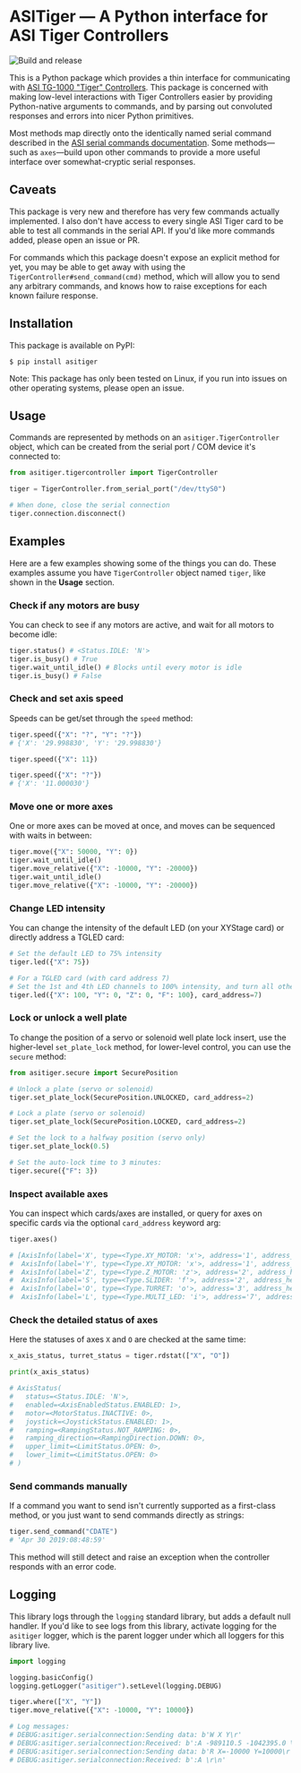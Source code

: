 # ASITiger — A Python interface for ASI Tiger Controllers

![Build and release](https://github.com/herophilus/asitiger/workflows/Build%20and%20release/badge.svg)

This is a Python package which provides a thin interface for communicating with [ASI TG-1000 "Tiger" Controllers](http://www.asiimaging.com/controllers/tiger-controller/). This package is concerned with making low-level interactions with Tiger Controllers easier by providing Python-native arguments to commands, and by parsing out convoluted responses and errors into nicer Python primitives.

Most methods map directly onto the identically named serial command described in the [ASI serial commands documentation](http://asiimaging.com/docs/products/tiger#serial_commands). Some methods—such as `axes`—build upon other commands to provide a more useful interface over somewhat-cryptic serial responses.

## Caveats

This package is very new and therefore has very few commands actually implemented. I also don't have access to every single ASI Tiger card to be able to test all commands in the serial API. If you'd like more commands added, please open an issue or PR.

For commands which this package doesn't expose an explicit method for yet, you may be able to get away with using the `TigerController#send_command(cmd)` method, which will allow you to send any arbitrary commands, and knows how to raise exceptions for each known failure response.

## Installation

This package is available on PyPI:

```shell
$ pip install asitiger
```

Note: This package has only been tested on Linux, if you run into issues on other operating systems, please open an issue.

## Usage

Commands are represented by methods on an `asitiger.TigerController` object, which can be created from the serial port / COM device it's connected to:

```python
from asitiger.tigercontroller import TigerController

tiger = TigerController.from_serial_port("/dev/ttyS0")

# When done, close the serial connection
tiger.connection.disconnect()
```

## Examples

Here are a few examples showing some of the things you can do. These examples assume you have `TigerController` object named `tiger`, like shown in the **Usage** section.

### Check if any motors are busy

You can check to see if any motors are active, and wait for all motors to become idle:

```python
tiger.status() # <Status.IDLE: 'N'>
tiger.is_busy() # True
tiger.wait_until_idle() # Blocks until every motor is idle
tiger.is_busy() # False
```

### Check and set axis speed

Speeds can be get/set through the `speed` method:

```python
tiger.speed({"X": "?", "Y": "?"})
# {'X': '29.998830', 'Y': '29.998830'}

tiger.speed({"X": 11})

tiger.speed({"X": "?"})
# {'X': '11.000030'}
```

### Move one or more axes

One or more axes can be moved at once, and moves can be sequenced with waits in between:

```python
tiger.move({"X": 50000, "Y": 0})
tiger.wait_until_idle()
tiger.move_relative({"X": -10000, "Y": -20000})
tiger.wait_until_idle()
tiger.move_relative({"X": -10000, "Y": -20000})
```

### Change LED intensity

You can change the intensity of the default LED (on your XYStage card) or directly address a TGLED card:

```python
# Set the default LED to 75% intensity
tiger.led({"X": 75})

# For a TGLED card (with card address 7)
# Set the 1st and 4th LED channels to 100% intensity, and turn all other channels off
tiger.led({"X": 100, "Y": 0, "Z": 0, "F": 100}, card_address=7)
```

### Lock or unlock a well plate

To change the position of a servo or solenoid well plate lock insert, use the higher-level `set_plate_lock` method, for lower-level control, you can use the `secure` method:

```python
from asitiger.secure import SecurePosition

# Unlock a plate (servo or solenoid)
tiger.set_plate_lock(SecurePosition.UNLOCKED, card_address=2)

# Lock a plate (servo or solenoid)
tiger.set_plate_lock(SecurePosition.LOCKED, card_address=2)

# Set the lock to a halfway position (servo only)
tiger.set_plate_lock(0.5)

# Set the auto-lock time to 3 minutes:
tiger.secure({"F": 3})
```

### Inspect available axes

You can inspect which cards/axes are installed, or query for axes on specific cards via the optional `card_address` keyword arg:

```python
tiger.axes()

# [AxisInfo(label='X', type=<Type.XY_MOTOR: 'x'>, address='1', address_hex='31'),
#  AxisInfo(label='Y', type=<Type.XY_MOTOR: 'x'>, address='1', address_hex='31'),
#  AxisInfo(label='Z', type=<Type.Z_MOTOR: 'z'>, address='2', address_hex='32'),
#  AxisInfo(label='S', type=<Type.SLIDER: 'f'>, address='2', address_hex='32'),
#  AxisInfo(label='O', type=<Type.TURRET: 'o'>, address='3', address_hex='33'),
#  AxisInfo(label='L', type=<Type.MULTI_LED: 'i'>, address='7', address_hex='37')]
```

### Check the detailed status of axes

Here the statuses of axes `X` and `O` are checked at the same time:

```python
x_axis_status, turret_status = tiger.rdstat(["X", "O"])

print(x_axis_status)

# AxisStatus(
#   status=<Status.IDLE: 'N'>,
#   enabled=<AxisEnabledStatus.ENABLED: 1>,
#   motor=<MotorStatus.INACTIVE: 0>,
#   joystick=<JoystickStatus.ENABLED: 1>,
#   ramping=<RampingStatus.NOT_RAMPING: 0>,
#   ramping_direction=<RampingDirection.DOWN: 0>,
#   upper_limit=<LimitStatus.OPEN: 0>,
#   lower_limit=<LimitStatus.OPEN: 0>
# )
```

### Send commands manually

If a command you want to send isn't currently supported as a first-class method, or you just want to send commands directly as strings:

```python
tiger.send_command("CDATE")
# 'Apr 30 2019:08:48:59'
```

This method will still detect and raise an exception when the controller responds with an error code.

## Logging

This library logs through the `logging` standard library, but adds a default null handler. If you'd like to see logs from this library, activate logging for the `asitiger` logger, which is the parent logger under which all loggers for this library live.

```python
import logging

logging.basicConfig()
logging.getLogger("asitiger").setLevel(logging.DEBUG)

tiger.where(["X", "Y"])
tiger.move_relative({"X": -10000, "Y": 10000})

# Log messages:
# DEBUG:asitiger.serialconnection:Sending data: b'W X Y\r'
# DEBUG:asitiger.serialconnection:Received: b':A -989110.5 -1042395.0 \r\n'
# DEBUG:asitiger.serialconnection:Sending data: b'R X=-10000 Y=10000\r'
# DEBUG:asitiger.serialconnection:Received: b':A \r\n'
```
